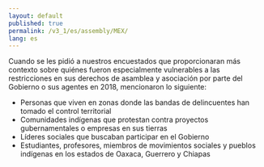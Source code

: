 ```yaml
---
layout: default
published: true
permalink: /v3_1/es/assembly/MEX/
lang: es
---
```


Cuando se les pidió a nuestros encuestados que proporcionaran más contexto sobre quiénes fueron especialmente vulnerables a las restricciones en sus derechos de asamblea y asociación por parte del Gobierno o sus agentes en 2018, mencionaron lo siguiente:
-	Personas que viven en zonas donde las bandas de delincuentes han tomado el control territorial 
-	Comunidades indígenas que protestan contra proyectos gubernamentales o empresas en sus tierras
-	Líderes sociales que buscaban participar en el Gobierno
-	Estudiantes, profesores, miembros de movimientos sociales y pueblos indígenas en los estados de Oaxaca, Guerrero y Chiapas


